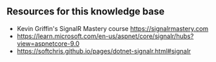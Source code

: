 ## Resources for this knowledge base

- Kevin Griffin's SignalR Mastery course https://signalrmastery.com
- https://learn.microsoft.com/en-us/aspnet/core/signalr/hubs?view=aspnetcore-9.0
- https://softchris.github.io/pages/dotnet-signalr.html#signalr
